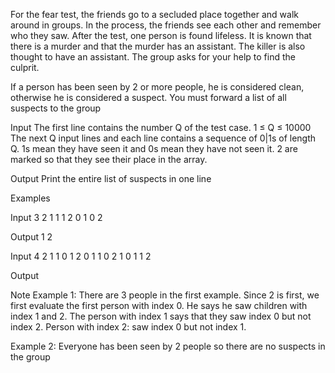 For the fear test, the friends go to a secluded place together and walk around in groups. In the process, the friends see each other and remember who they saw. After the test, one person is found lifeless. It is known that there is a murder and that the murder has an assistant. The killer is also thought to have an assistant. The group asks for your help to find the culprit.

If a person has been seen by 2 or more people, he is considered clean, otherwise he is considered a suspect. You must forward a list of all suspects to the group

Input
The first line contains the number Q of the test case. 1 ≤ Q ≤ 10000 The next Q input lines and each line contains a sequence of 0|1s of length Q. 1s mean they have seen it and 0s mean they have not seen it. 2 are marked so that they see their place in the array.

Output
Print the entire list of suspects in one line

Examples

Input
3
2 1 1
1 2 0
1 0 2

Output
1 2 

Input
4
2 1 1 0
1 2 0 1
1 0 2 1
0 1 1 2

Output

Note
Example 1: There are 3 people in the first example. Since 2 is first, we first evaluate the first person with index 0. He says he saw children with index 1 and 2.
The person with index 1 says that they saw index 0 but not index 2.
Person with index 2: saw index 0 but not index 1.

Example 2: Everyone has been seen by 2 people so there are no suspects in the group 
